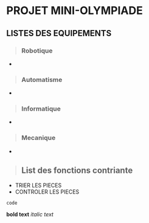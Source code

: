 # PROJET MINI-OLYMPIADE


## LISTES DES EQUIPEMENTS
>### Robotique
-
>### Automatisme
-
>### Informatique
-
>### Mecanique
-


>## List des fonctions contriante
- TRIER LES PIECES
- CONTROLER LES PIECES


`code`

**bold text**
*italic text*

>

